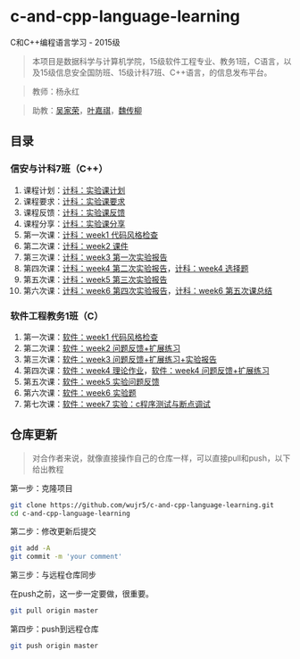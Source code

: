 # c-and-cpp-language-learning

C和C++编程语言学习 - 2015级

> 本项目是数据科学与计算机学院，15级软件工程专业、教务1班，C语言，以及15级信息安全国防班、15级计科7班、C++语言，的信息发布平台。

> 教师：杨永红

> 助教：[吴家荣][]，[叶嘉祺][]，[魏传柳][]

[吴家荣]: https://github.com/wujr5
[叶嘉祺]: https://github.com/ghostbody
[魏传柳]: https://github.com/langzi989

## 目录

### 信安与计科7班（C++）

1. 课程计划：[计科：实验课计划][]
2. 课程要求：[计科：实验课要求][]
3. 课程反馈：[计科：实验课反馈][]
4. 课程分享：[计科：实验课分享][]
4. 第一次课：[计科：week1 代码风格检查][]
5. 第二次课：[计科：week2 课件][]
6. 第三次课：[计科：week3 第一次实验报告][]
7. 第四次课：[计科：week4 第二次实验报告][]，[计科：week4 选择题][]
8. 第五次课：[计科：week5 第三次实验报告][]
9. 第六次课：[计科：week6 第四次实验报告][]，[计科：week6 第五次课总结][]

[计科：实验课计划]: https://github.com/wujr5/c-and-cpp-language-learning/issues/19
[计科：实验课要求]: https://github.com/wujr5/c-and-cpp-language-learning/issues/20
[计科：实验课反馈]: https://github.com/wujr5/c-and-cpp-language-learning/issues/21
[计科：实验课分享]: https://github.com/wujr5/c-and-cpp-language-learning/issues/22

[计科：week1 代码风格检查]: https://github.com/wujr5/c-and-cpp-language-learning/issues/2
[计科：week2 课件]: https://github.com/wujr5/c-and-cpp-language-learning/issues/13
[计科：week3 第一次实验报告]: https://github.com/wujr5/c-and-cpp-language-learning/issues/12
[计科：week4 选择题]: https://github.com/wujr5/c-and-cpp-language-learning/issues/9
[计科：week4 第二次实验报告]: https://github.com/wujr5/c-and-cpp-language-learning/issues/14
[计科：week5 第三次实验报告]: https://github.com/wujr5/c-and-cpp-language-learning/issues/15
[计科：week6 第四次实验报告]: https://github.com/wujr5/c-and-cpp-language-learning/issues/18
[计科：week6 第五次课总结]: https://github.com/wujr5/c-and-cpp-language-learning/issues/23

### 软件工程教务1班（C）

1. 第一次课：[软件：week1 代码风格检查][]
2. 第二次课：[软件：week2 问题反馈+扩展练习][]
3. 第三次课：[软件：week3 问题反馈+扩展练习+实验报告][]
4. 第四次课：[软件：week4 理论作业][]，[软件：week4 问题反馈+扩展练习][]
5. 第五次课：[软件：week5 实验问题反馈][]
6. 第六次课：[软件：week6 实验题][]
7. 第七次课：[软件：week7 实验：c程序测试与断点调试][]

[软件：week1 代码风格检查]: https://github.com/wujr5/c-and-cpp-language-learning/issues/1
[软件：week2 问题反馈+扩展练习]: https://github.com/wujr5/c-and-cpp-language-learning/issues/3
[软件：week3 问题反馈+扩展练习+实验报告]: https://github.com/wujr5/c-and-cpp-language-learning/issues/4
[软件：week4 理论作业]: https://github.com/wujr5/c-and-cpp-language-learning/issues/5
[软件：week4 问题反馈+扩展练习]: https://github.com/wujr5/c-and-cpp-language-learning/issues/8
[软件：week5 实验问题反馈]: https://github.com/wujr5/c-and-cpp-language-learning/issues/10
[软件：week6 实验题]: https://github.com/wujr5/c-and-cpp-language-learning/issues/11
[软件：week6 理论题]:https://github.com/wujr5/c-and-cpp-language-learning/issues/16
[软件：week7 实验题]:https://github.com/wujr5/c-and-cpp-language-learning/issues/17
[软件：week7 实验：c程序测试与断点调试]: https://github.com/wujr5/c-and-cpp-language-learning/issues/17

## 仓库更新

> 对合作者来说，就像直接操作自己的仓库一样，可以直接pull和push，以下给出教程

第一步：克隆项目

```bash
git clone https://github.com/wujr5/c-and-cpp-language-learning.git
cd c-and-cpp-language-learning
```

第二步：修改更新后提交

```bash
git add -A
git commit -m 'your comment'
```

第三步：与远程仓库同步

在push之前，这一步一定要做，很重要。

```bash
git pull origin master
```

第四步：push到远程仓库

```bash
git push origin master
```


